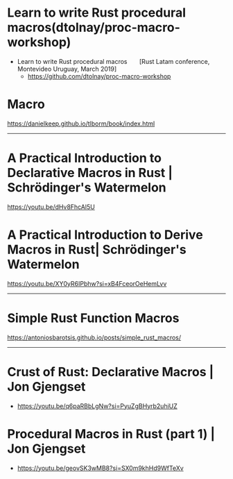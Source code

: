 # Learn to write Rust procedural macros(dtolnay/proc-macro-workshop)
- Learn to write Rust procedural macros  [Rust Latam conference, Montevideo Uruguay, March 2019]
  - https://github.com/dtolnay/proc-macro-workshop

# Macro

https://danielkeep.github.io/tlborm/book/index.html

<hr>

# A Practical Introduction to Declarative Macros in Rust | Schrödinger's Watermelon

https://youtu.be/dHv8FhcAl5U

# A Practical Introduction to Derive Macros in Rust| Schrödinger's Watermelon
https://youtu.be/XY0yR6IPbhw?si=xB4FceorOeHemLvv

<hr>

# Simple Rust Function Macros

https://antoniosbarotsis.github.io/posts/simple_rust_macros/

<hr>

# Crust of Rust: Declarative Macros | Jon Gjengset
- https://youtu.be/q6paRBbLgNw?si=PyuZgBHyrb2uhiUZ

# Procedural Macros in Rust (part 1) | Jon Gjengset
- https://youtu.be/geovSK3wMB8?si=SX0m9khHd9WfTeXv

